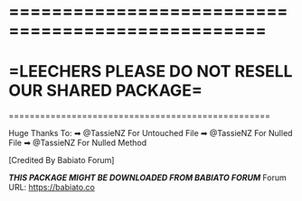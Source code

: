 ==================================================
==================================================
=LEECHERS PLEASE DO NOT RESELL OUR SHARED PACKAGE=
==================================================
==================================================

Huge Thanks To:
➡ @TassieNZ For Untouched File
➡ @TassieNZ For Nulled File
➡ @TassieNZ For Nulled Method

[Credited By Babiato Forum]

***THIS PACKAGE MIGHT BE DOWNLOADED FROM BABIATO FORUM***
Forum URL: https://babiato.co
